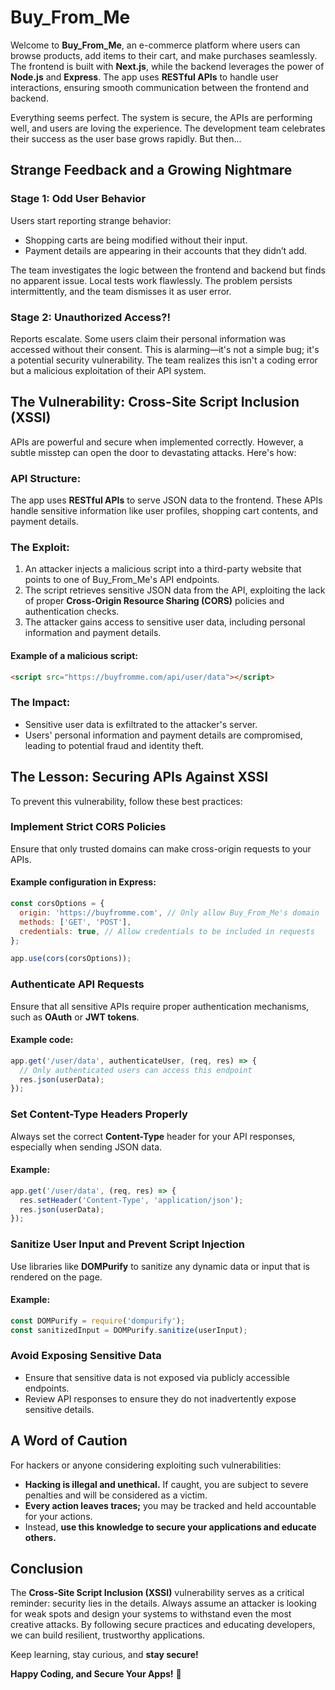 # Buy_From_Me

Welcome to **Buy_From_Me**, an e-commerce platform where users can browse products, add items to their cart, and make purchases seamlessly. The frontend is built with **Next.js**, while the backend leverages the power of **Node.js** and **Express**. The app uses **RESTful APIs** to handle user interactions, ensuring smooth communication between the frontend and backend.

Everything seems perfect. The system is secure, the APIs are performing well, and users are loving the experience. The development team celebrates their success as the user base grows rapidly. But then...

## Strange Feedback and a Growing Nightmare

### Stage 1: Odd User Behavior
Users start reporting strange behavior:

- Shopping carts are being modified without their input.
- Payment details are appearing in their accounts that they didn’t add.

The team investigates the logic between the frontend and backend but finds no apparent issue. Local tests work flawlessly. The problem persists intermittently, and the team dismisses it as user error.

### Stage 2: Unauthorized Access?!
Reports escalate. Some users claim their personal information was accessed without their consent. This is alarming—it's not a simple bug; it's a potential security vulnerability. The team realizes this isn't a coding error but a malicious exploitation of their API system.

## The Vulnerability: Cross-Site Script Inclusion (XSSI)
APIs are powerful and secure when implemented correctly. However, a subtle misstep can open the door to devastating attacks. Here's how:

### API Structure:
The app uses **RESTful APIs** to serve JSON data to the frontend. These APIs handle sensitive information like user profiles, shopping cart contents, and payment details.

### The Exploit:

1. An attacker injects a malicious script into a third-party website that points to one of Buy_From_Me's API endpoints.
2. The script retrieves sensitive JSON data from the API, exploiting the lack of proper **Cross-Origin Resource Sharing (CORS)** policies and authentication checks.
3. The attacker gains access to sensitive user data, including personal information and payment details.

#### Example of a malicious script:

```html
<script src="https://buyfromme.com/api/user/data"></script>
```

### The Impact:
- Sensitive user data is exfiltrated to the attacker's server.
- Users' personal information and payment details are compromised, leading to potential fraud and identity theft.

## The Lesson: Securing APIs Against XSSI
To prevent this vulnerability, follow these best practices:

### Implement Strict CORS Policies
Ensure that only trusted domains can make cross-origin requests to your APIs.

#### Example configuration in Express:
```javascript
const corsOptions = {
  origin: 'https://buyfromme.com', // Only allow Buy_From_Me's domain
  methods: ['GET', 'POST'],
  credentials: true, // Allow credentials to be included in requests
};

app.use(cors(corsOptions));
```

### Authenticate API Requests
Ensure that all sensitive APIs require proper authentication mechanisms, such as **OAuth** or **JWT tokens**.

#### Example code:
```javascript
app.get('/user/data', authenticateUser, (req, res) => {
  // Only authenticated users can access this endpoint
  res.json(userData);
});
```

### Set Content-Type Headers Properly
Always set the correct **Content-Type** header for your API responses, especially when sending JSON data.

#### Example:
```javascript
app.get('/user/data', (req, res) => {
  res.setHeader('Content-Type', 'application/json');
  res.json(userData);
});
```

### Sanitize User Input and Prevent Script Injection
Use libraries like **DOMPurify** to sanitize any dynamic data or input that is rendered on the page.

#### Example:
```javascript
const DOMPurify = require('dompurify');
const sanitizedInput = DOMPurify.sanitize(userInput);
```

### Avoid Exposing Sensitive Data
- Ensure that sensitive data is not exposed via publicly accessible endpoints.
- Review API responses to ensure they do not inadvertently expose sensitive details.

## A Word of Caution
For hackers or anyone considering exploiting such vulnerabilities:

- **Hacking is illegal and unethical.** If caught, you are subject to severe penalties and will be considered as a victim.
- **Every action leaves traces;** you may be tracked and held accountable for your actions.
- Instead, **use this knowledge to secure your applications and educate others.**

## Conclusion
The **Cross-Site Script Inclusion (XSSI)** vulnerability serves as a critical reminder: security lies in the details. Always assume an attacker is looking for weak spots and design your systems to withstand even the most creative attacks. By following secure practices and educating developers, we can build resilient, trustworthy applications.

Keep learning, stay curious, and **stay secure!**

**Happy Coding, and Secure Your Apps!** 🚀
